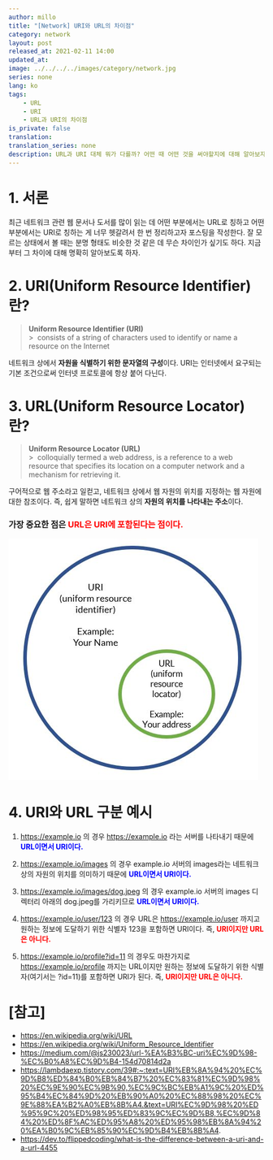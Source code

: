 ```yaml
---
author: millo
title: "[Network] URI와 URL의 차이점"
category: network
layout: post
released_at: 2021-02-11 14:00
updated_at:
image: ../../../../images/category/network.jpg
series: none
lang: ko
tags:
    - URL
    - URI
    - URL과 URI의 차이점
is_private: false
translation:
translation_series: none
description: URL과 URI 대체 뭐가 다를까? 어떤 때 어떤 것을 써야할지에 대해 알아보자.
---
```


# 1. 서론

최근 네트워크 관련 웹 문서나 도서를 많이 읽는 데 어떤 부분에서는 URL로 칭하고 어떤 부분에서는 URI로 칭하는 게 너무 헷갈려서 한 번 정리하고자 포스팅을 작성한다. 잘 모르는 상태에서 볼 때는 분명 형태도 비슷한 것 같은 데 무슨 차이인가 싶기도 하다. 지금부터 그 차이에 대해 명확히 알아보도록 하자.

# 2. URI(Uniform Resource Identifier)란?

> **Uniform Resource Identifier (URI)** <br /> > &nbsp;consists of a string of characters used to identify or name a resource on the Internet

네트워크 상에서 **자원을 식별하기 위한 문자열의 구성**이다. URI는 인터넷에서 요구되는 기본 조건으로써 인터넷 프로토콜에 항상 붙어 다닌다.

# 3. URL(Uniform Resource Locator)란?

> **Uniform Resource Locator (URL)** <br /> > &nbsp;colloquially termed a web address, is a reference to a web resource that specifies its location on a computer network and a mechanism for retrieving it.

구어적으로 웹 주소라고 일컫고, 네트워크 상에서 웹 자원의 위치를 지정하는 웹 자원에 대한 참조이다. 즉, 쉽게 말하면 네트워크 상의 **자원의 위치를 나타내는 주소**이다.

### 가장 중요한 점은 <span style="color:red">URL은 URI에 포함된다는 점이다.</span>

![](../../../../images/2021/02/url.jpg)

# 4. URI와 URL 구분 예시

1.  https://example.io 의 경우 https://example.io 라는 서버를 나타내기 때문에 <span style="color:blue">**URL이면서 URI이다.**</span>

2.  https://example.io/images 의 경우 example.io 서버의 images라는 네트워크 상의 자원의 위치를 의미하기 때문에 <span style="color:blue">**URL이면서 URI이다.**</span>

3.  https://example.io/images/dog.jpeg 의 경우 example.io 서버의 images 디렉터리 아래의 dog.jpeg를 가리키므로 <span style="color:blue">**URL이면서 URI이다.**</span>

4.  https://example.io/user/123 의 경우 URL은 https://example.io/user 까지고 원하는 정보에 도달하기 위한 식별자 123을 포함하면 URI이다. 즉, <span style="color:red">**URI이지만 URL은 아니다.**</span>

5.  https://example.io/profile?id=11 의 경우도 마찬가지로 https://example.io/profile 까지는 URL이지만 원하는 정보에 도달하기 위한 식별자(여기서는 ?id=11)를 포함하면 URI가 된다. 즉, <span style="color:red">**URI이지만 URL은 아니다.**</span>

# [참고]

-   https://en.wikipedia.org/wiki/URL
-   https://en.wikipedia.org/wiki/Uniform_Resource_Identifier
-   https://medium.com/@js230023/url-%EA%B3%BC-uri%EC%9D%98-%EC%B0%A8%EC%9D%B4-154d70814d2a
-   https://lambdaexp.tistory.com/39#:~:text=URI%EB%8A%94%20%EC%9D%B8%ED%84%B0%EB%84%B7%20%EC%83%81%EC%9D%98%20%EC%9E%90%EC%9B%90,%EC%9C%BC%EB%A1%9C%20%ED%95%B4%EC%84%9D%20%EB%90%A0%20%EC%88%98%20%EC%9E%88%EA%B2%A0%EB%8B%A4.&text=URI%EC%9D%98%20%ED%95%9C%20%ED%98%95%ED%83%9C%EC%9D%B8,%EC%9D%84%20%ED%8F%AC%ED%95%A8%20%ED%95%98%EB%8A%94%20%EA%B0%9C%EB%85%90%EC%9D%B4%EB%8B%A4.
-   https://dev.to/flippedcoding/what-is-the-difference-between-a-uri-and-a-url-4455
